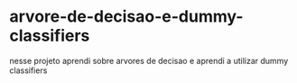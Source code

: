 # arvore-de-decisao-e-dummy-classifiers
nesse projeto aprendi sobre arvores de decisao e aprendi a utilizar dummy classifiers
